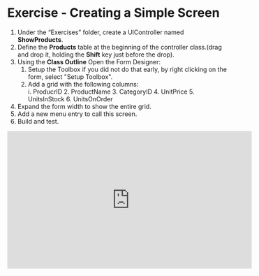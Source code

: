 ﻿# Exercise - Creating a Simple Screen


1.	Under the “Exercises” folder, create a UIController named **ShowProducts**.
2.	Define the **Products** table at the beginning of the controller class.(drag and drop it, holding the **Shift** key just before the drop).
3.	Using the **Class Outline** Open the Form Designer:  
    1.  Setup the Toolbox if you did not do that early, by right clicking on the form, select "Setup Toolbox".  
    2.  Add a grid with the following columns:  
        i.  ProducrID
        2.  ProductName
        3.  CategoryID
        4.  UnitPrice
        5.  UnitsInStock
        6.  UnitsOnOrder
4.  Expand the form width to show the entire grid. 
5.	Add a new menu entry to call this screen.
6.	Build and test.





<iframe width="560" height="315" src="https://www.youtube.com/embed/PkikKDuWjLw?list=PL1DEQjXG2xnKwhPzEwuvVkEL7a_D9-pkL" frameborder="0" allowfullscreen></iframe>